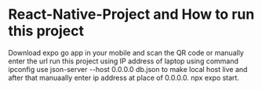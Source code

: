 # React-Native-Project and How to run this project 
Download expo go app in your mobile and scan the QR code or manually enter the url
run this project using IP address of laptop using command ipconfig
use json-server --host 0.0.0.0 db.json to make local host live and after that manuaally enter ip address at place of 0.0.0.0.
npx expo start.
